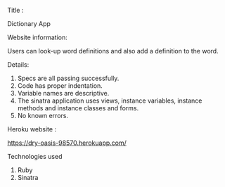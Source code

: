 Title :

Dictionary App

Website information:

Users can look-up word definitions and also add a definition to the word.

Details:

1. Specs are all passing successfully.
2. Code has proper indentation.
3. Variable names are descriptive.
4. The sinatra application uses views, instance variables, instance methods and instance classes and forms.
5. No known errors.

Heroku website :

https://dry-oasis-98570.herokuapp.com/

Technologies used

1. Ruby
2. Sinatra

